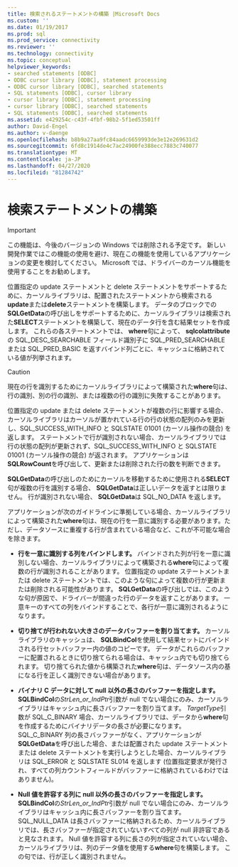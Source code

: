 ```yaml
---
title: 検索されるステートメントの構築 |Microsoft Docs
ms.custom: ''
ms.date: 01/19/2017
ms.prod: sql
ms.prod_service: connectivity
ms.reviewer: ''
ms.technology: connectivity
ms.topic: conceptual
helpviewer_keywords:
- searched statements [ODBC]
- ODBC cursor library [ODBC], statement processing
- ODBC cursor library [ODBC], searched statements
- SQL statements [ODBC], cursor library
- cursor library [ODBC], statement processing
- cursor library [ODBC], searched statements
- SQL statements [ODBC], searched statements
ms.assetid: e429254c-c43f-4fbf-98b2-5f1ed53501ff
author: David-Engel
ms.author: v-daenge
ms.openlocfilehash: b8b9a27aa9fc84aadc6659993de3e12e269631d2
ms.sourcegitcommit: 6fd8c1914de4c7ac24900fe388ecc7883c740077
ms.translationtype: MT
ms.contentlocale: ja-JP
ms.lasthandoff: 04/27/2020
ms.locfileid: "81284742"
---
```

# <a name="constructing-searched-statements"></a>検索ステートメントの構築
> [!IMPORTANT]  
>  この機能は、今後のバージョンの Windows では削除される予定です。 新しい開発作業ではこの機能の使用を避け、現在この機能を使用しているアプリケーションの変更を検討してください。 Microsoft では、ドライバーのカーソル機能を使用することをお勧めします。  
  
 位置指定の update ステートメントと delete ステートメントをサポートするために、カーソルライブラリは、配置されたステートメントから検索される**update**または**delete**ステートメントを構築します。 データのブロックでの**SQLGetData**の呼び出しをサポートするために、カーソルライブラリは検索された**SELECT**ステートメントを構築して、現在のデータ行を含む結果セットを作成します。 これらの各ステートメントでは、 **where**句によって、 **sqlcolattribute**の SQL_DESC_SEARCHABLE フィールド識別子に SQL_PRED_SEARCHABLE または SQL_PRED_BASIC を返すバインド列ごとに、キャッシュに格納されている値が列挙されます。  
  
> [!CAUTION]  
>  現在の行を識別するためにカーソルライブラリによって構築された**where**句は、行の識別、別の行の識別、または複数の行の識別に失敗することがあります。  
  
 位置指定の update または delete ステートメントが複数の行に影響する場合、カーソルライブラリはカーソルが置かれている行の行の状態の配列のみを更新し、SQL_SUCCESS_WITH_INFO と SQLSTATE 01001 (カーソル操作の競合) を返します。 ステートメントで行が識別されない場合、カーソルライブラリでは行の状態の配列が更新されず、SQL_SUCCESS_WITH_INFO と SQLSTATE 01001 (カーソル操作の競合) が返されます。 アプリケーションは**SQLRowCount**を呼び出して、更新または削除された行の数を判断できます。  
  
 **SQLGetData**の呼び出しのためにカーソルを移動するために使用される**SELECT**句が複数の行を識別する場合、 **SQLGetData**は正しいデータを返すとは限りません。 行が識別されない場合、 **SQLGetData**は SQL_NO_DATA を返します。  
  
 アプリケーションが次のガイドラインに準拠している場合、カーソルライブラリによって構築された**where**句は、現在の行を一意に識別する必要があります。ただし、データソースに重複する行が含まれている場合など、これが不可能な場合を除きます。  
  
-   **行を一意に識別する列をバインドします。** バインドされた列が行を一意に識別しない場合、カーソルライブラリによって構築される**where**句によって複数の行が識別されることがあります。 位置指定の update ステートメントまたは delete ステートメントでは、このような句によって複数の行が更新または削除される可能性があります。 **SQLGetData**の呼び出しでは、このような句が原因で、ドライバーが間違った行のデータを返すことがあります。 一意キーのすべての列をバインドすることで、各行が一意に識別されるようになります。  
  
-   **切り捨てが行われない大きさのデータバッファーを割り当てます。** カーソルライブラリのキャッシュは、 **SQLBindCol**を使用して結果セットにバインドされる行セットバッファー内の値のコピーです。 データがこれらのバッファーに配置されるときに切り捨てられる場合は、キャッシュ内でも切り捨てられます。 切り捨てられた値から構築された**where**句は、データソース内の基になる行を正しく識別できない場合があります。  
  
-   **バイナリ C データに対して null 以外の長さのバッファーを指定します。** **SQLBindCol**の*StrLen_or_IndPtr*引数が null でない場合にのみ、カーソルライブラリはキャッシュ内に長さバッファーを割り当てます。 *TargetType*引数が SQL_C_BINARY 場合、カーソルライブラリでは、データから**where**句を作成するためにバイナリデータの長さが必要になります。 SQL_C_BINARY 列の長さバッファーがなく、アプリケーションが**SQLGetData**を呼び出した場合、または配置された update ステートメントまたは delete ステートメントを実行しようとした場合、カーソルライブラリは SQL_ERROR と SQLSTATE SL014 を返します (位置指定要求が発行され、すべての列カウントフィールドがバッファーに格納されているわけではありません)。  
  
-   **Null 値を許容する列に null 以外の長さのバッファーを指定します。** **SQLBindCol**の*StrLen_or_IndPtr*引数が null でない場合にのみ、カーソルライブラリはキャッシュ内に長さバッファーを割り当てます。 SQL_NULL_DATA は長さバッファーに格納されるため、カーソルライブラリでは、長さバッファーが指定されていないすべての列が null 非許容であると見なされます。 Null 値を許容する列に長さの列が指定されていない場合、カーソルライブラリは、列のデータ値を使用する**where**句を構築します。 この句では、行が正しく識別されません。
